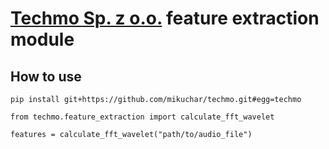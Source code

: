 # [Techmo Sp. z o.o.](http://techmp.pl) feature extraction module

## How to use
```
pip install git+https://github.com/mikuchar/techmo.git#egg=techmo

from techmo.feature_extraction import calculate_fft_wavelet

features = calculate_fft_wavelet("path/to/audio_file")
```
